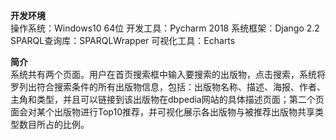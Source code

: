 <b>开发环境</b><br>
    操作系统：Windows10 64位
    开发工具：Pycharm 2018
    系统框架：Django 2.2
    SPARQL查询库：SPARQLWrapper
    可视化工具：Echarts

<b>简介</b><br>
    系统共有两个页面。用户在首页搜索框中输入要搜索的出版物，点击搜索，系统将罗列出符合搜索条件的所有出版物信息，包括：出版物名称、描述、海报、作者、主角和类型，并且可以链接到该出版物在dbpedia网站的具体描述页面；第二个页面会对某个出版物进行Top10推荐，并可视化展示各出版物与被推荐出版物共享类型数目所占的比例。
